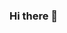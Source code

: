 ### Hi there 👋

<!--
**zzy19970701/zzy19970701** is a ✨ _special_ ✨ repository because its `README.md` (this file) appears on your GitHub profile.

a<-2
-->
